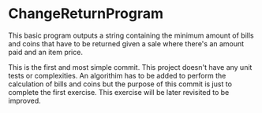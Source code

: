 # ChangeReturnProgram
This basic program outputs a string containing the minimum amount of bills and coins that have to be returned given a sale where there's an amount paid and an item price.

This is the first and most simple commit. This project doesn't have any unit tests or complexities. An algorithim has to be added to perform the calculation of bills and coins but the purpose of this commit is just to complete the first exercise. This exercise will be later revisited to be improved.
